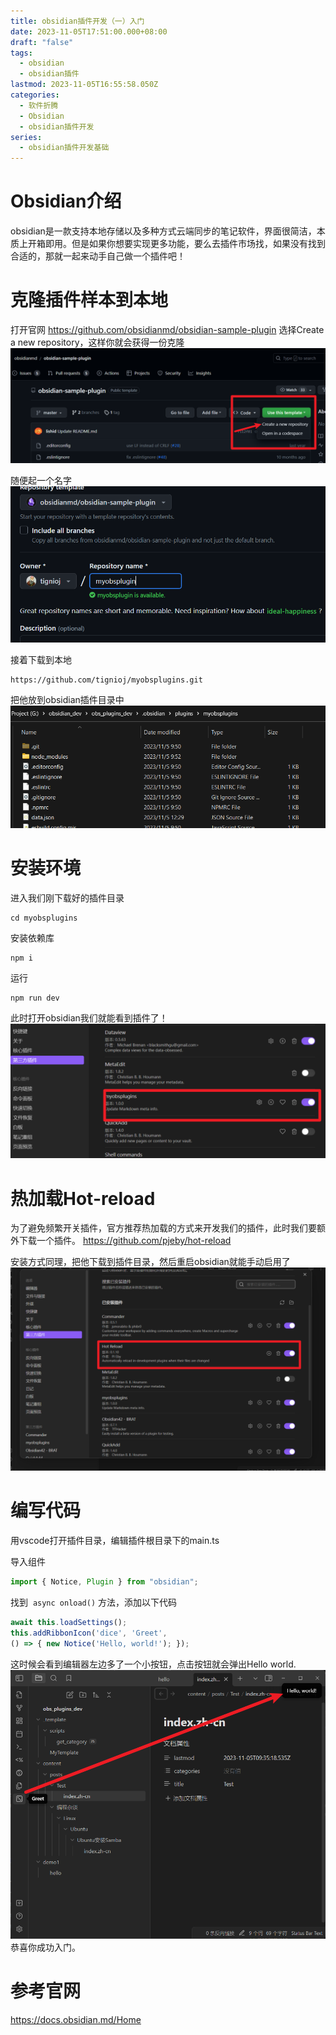 ```yaml
---
title: obsidian插件开发（一）入门
date: 2023-11-05T17:51:00.000+08:00
draft: "false"
tags:
  - obsidian
  - obsidian插件
lastmod: 2023-11-05T16:55:58.050Z
categories:
  - 软件折腾
  - Obsidian
  - obsidian插件开发
series:
  - obsidian插件开发基础
---
```

# Obsidian介绍
obsidian是一款支持本地存储以及多种方式云端同步的笔记软件，界面很简洁，本质上开箱即用。但是如果你想要实现更多功能，要么去插件市场找，如果没有找到合适的，那就一起来动手自己做一个插件吧！

# 克隆插件样本到本地

打开官网 https://github.com/obsidianmd/obsidian-sample-plugin
 选择Create a new repository，这样你就会获得一份克隆
![](content/posts/软件折腾/Obsidian/obsidian插件开发/obsidian插件开发（一）入门/Pasted%20image%2020231105175821.png)

随便起一个名字
![](content/posts/软件折腾/Obsidian/obsidian插件开发/obsidian插件开发（一）入门/Pasted%20image%2020231105175947.png)

接着下载到本地
```
https://github.com/tignioj/myobsplugins.git
```

把他放到obsidian插件目录中
![](content/posts/软件折腾/Obsidian/obsidian插件开发/obsidian插件开发（一）入门/Pasted%20image%2020231105180129.png)

# 安装环境
进入我们刚下载好的插件目录
```
cd myobsplugins
```

安装依赖库
```
npm i
```

运行
```
npm run dev
```

此时打开obsidian我们就能看到插件了！
![](content/posts/软件折腾/Obsidian/obsidian插件开发/obsidian插件开发（一）入门/Pasted%20image%2020231105180607.png)


# 热加载Hot-reload
为了避免频繁开关插件，官方推荐热加载的方式来开发我们的插件，此时我们要额外下载一个插件。
https://github.com/pjeby/hot-reload

安装方式同理，把他下载到插件目录，然后重启obsidian就能手动启用了
![](content/posts/软件折腾/Obsidian/obsidian插件开发/obsidian插件开发（一）入门/Pasted%20image%2020231105180955.png)

# 编写代码

用vscode打开插件目录，编辑插件根目录下的main.ts

导入组件
```js
import { Notice, Plugin } from "obsidian";
```

找到  `async onload()`  方法，添加以下代码
```js
await this.loadSettings();
this.addRibbonIcon('dice', 'Greet',
() => { new Notice('Hello, world!'); });
```

这时候会看到编辑器左边多了一个小按钮，点击按钮就会弹出Hello world.
![](content/posts/软件折腾/Obsidian/obsidian插件开发/obsidian插件开发（一）入门/Pasted%20image%2020231105181814.png)
恭喜你成功入门。

# 参考官网
https://docs.obsidian.md/Home



